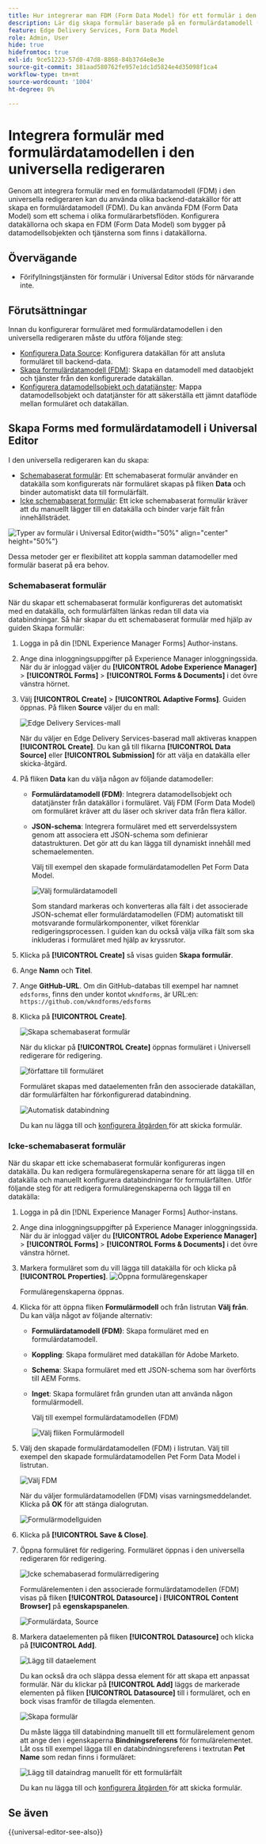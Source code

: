 ```yaml
---
title: Hur integrerar man FDM (Form Data Model) för ett formulär i den universella redigeraren?
description: Lär dig skapa formulär baserade på en formulärdatamodell (FDM). Generera och redigera exempeldata för datamodellsobjekt i FDM.
feature: Edge Delivery Services, Form Data Model
role: Admin, User
hide: true
hidefromtoc: true
exl-id: 9ce51223-57d0-47d8-8868-84b37d4e8e3e
source-git-commit: 381aad580762fe957e1dc1d5824e4d35098f1ca4
workflow-type: tm+mt
source-wordcount: '1004'
ht-degree: 0%

---
```


# Integrera formulär med formulärdatamodellen i den universella redigeraren

Genom att integrera formulär med en formulärdatamodell (FDM) i den universella redigeraren kan du använda olika backend-datakällor för att skapa en formulärdatamodell (FDM). Du kan använda FDM (Form Data Model) som ett schema i olika formulärarbetsflöden. Konfigurera datakällorna och skapa en FDM (Form Data Model) som bygger på datamodellsobjekten och tjänsterna som finns i datakällorna.

## Övervägande

* Förifyllningstjänsten för formulär i Universal Editor stöds för närvarande inte.

## Förutsättningar

Innan du konfigurerar formuläret med formulärdatamodellen i den universella redigeraren måste du utföra följande steg:

* [Konfigurera Data Source](/help/forms/configure-data-sources.md): Konfigurera datakällan för att ansluta formuläret till backend-data.
* [Skapa formulärdatamodell (FDM)](/help/forms/create-form-data-models.md): Skapa en datamodell med dataobjekt och tjänster från den konfigurerade datakällan.
* [Konfigurera datamodellsobjekt och datatjänster](/help/forms/work-with-form-data-model.md): Mappa datamodellsobjekt och datatjänster för att säkerställa ett jämnt dataflöde mellan formuläret och datakällan.

## Skapa Forms med formulärdatamodell i Universal Editor

I den universella redigeraren kan du skapa:
* [Schemabaserat formulär](#schema-based-form): Ett schemabaserat formulär använder en datakälla som konfigurerats när formuläret skapas på fliken **Data** och binder automatiskt data till formulärfält.
* [Icke schemabaserat formulär](#non-schema-based-form): Ett icke schemabaserat formulär kräver att du manuellt lägger till en datakälla och binder varje fält från innehållsträdet.

![Typer av formulär i Universal Editor](/help/edge/docs/forms/universal-editor/assets/form-types.png){width="50%" align="center" height="50%"}

Dessa metoder ger er flexibilitet att koppla samman datamodeller med formulär baserat på era behov.

### Schemabaserat formulär

När du skapar ett schemabaserat formulär konfigureras det automatiskt med en datakälla, och formulärfälten länkas redan till data via databindningar. Så här skapar du ett schemabaserat formulär med hjälp av guiden Skapa formulär:

1. Logga in på din [!DNL Experience Manager Forms] Author-instans.
2. Ange dina inloggningsuppgifter på Experience Manager inloggningssida. När du är inloggad väljer du **[!UICONTROL Adobe Experience Manager]** > **[!UICONTROL Forms]** > **[!UICONTROL Forms & Documents]** i det övre vänstra hörnet.
3. Välj **[!UICONTROL Create]** > **[!UICONTROL Adaptive Forms]**. Guiden öppnas. På fliken **Source** väljer du en mall:

   ![Edge Delivery Services-mall](/help/edge/assets/create-eds-forms.png)

   När du väljer en Edge Delivery Services-baserad mall aktiveras knappen **[!UICONTROL Create]**. Du kan gå till flikarna **[!UICONTROL Data Source]** eller **[!UICONTROL Submission]** för att välja en datakälla eller skicka-åtgärd.

4. På fliken **Data** kan du välja någon av följande datamodeller:

   * **Formulärdatamodell (FDM)**: Integrera datamodellsobjekt och datatjänster från datakällor i formuläret. Välj FDM (Form Data Model) om formuläret kräver att du läser och skriver data från flera källor.

   * **JSON-schema**: Integrera formuläret med ett serverdelssystem genom att associera ett JSON-schema som definierar datastrukturen. Det gör att du kan lägga till dynamiskt innehåll med schemaelementen.

     Välj till exempel den skapade formulärdatamodellen Pet Form Data Model.

     ![Välj formulärdatamodell](/help/edge/docs/forms/universal-editor/assets/select-petstore-form-data-model.png)


     Som standard markeras och konverteras alla fält i det associerade JSON-schemat eller formulärdatamodellen (FDM) automatiskt till motsvarande formulärkomponenter, vilket förenklar redigeringsprocessen. I guiden kan du också välja vilka fält som ska inkluderas i formuläret med hjälp av kryssrutor.

5. Klicka på **[!UICONTROL Create]** så visas guiden **Skapa formulär**.
6. Ange **Namn** och **Titel**.
7. Ange **GitHub-URL**. Om din GitHub-databas till exempel har namnet `edsforms`, finns den under kontot `wkndforms`, är URL:en:
   `https://github.com/wkndforms/edsforms`
8. Klicka på **[!UICONTROL Create]**.

   ![Skapa schemabaserat formulär](/help/edge/docs/forms/universal-editor/assets/create-schema-based-form.png)

   När du klickar på **[!UICONTROL Create]** öppnas formuläret i Universell redigerare för redigering.

   ![författare till formuläret](/help/edge/docs/forms/universal-editor/assets/schema-based-form-in-ue.png)

   Formuläret skapas med dataelementen från den associerade datakällan, där formulärfälten har förkonfigurerad databindning.

   ![Automatisk databindning](/help/edge/docs/forms/universal-editor/assets/schema-based-form-data-binding.png)

   Du kan nu lägga till och [konfigurera åtgärden ](/help/edge/docs/forms/universal-editor/submit-action.md) för att skicka formulär.

### Icke-schemabaserat formulär

När du skapar ett icke schemabaserat formulär konfigureras ingen datakälla. Du kan redigera formuläregenskaperna senare för att lägga till en datakälla och manuellt konfigurera databindningar för formulärfälten. Utför följande steg för att redigera formuläregenskaperna och lägga till en datakälla:

1. Logga in på din [!DNL Experience Manager Forms] Author-instans.
1. Ange dina inloggningsuppgifter på Experience Manager inloggningssida. När du är inloggad väljer du **[!UICONTROL Adobe Experience Manager]** > **[!UICONTROL Forms]** > **[!UICONTROL Forms & Documents]** i det övre vänstra hörnet.
1. Markera formuläret som du vill lägga till datakälla för och klicka på **[!UICONTROL Properties]**.
   ![Öppna formuläregenskaper](/help/edge/docs/forms/universal-editor/assets/non-schema-based-edit-properties.png)

   Formuläregenskaperna öppnas.
1. Klicka för att öppna fliken **Formulärmodell** och från listrutan **Välj från**. Du kan välja något av följande alternativ:

   * **Formulärdatamodell (FDM)**: Skapa formuläret med en formulärdatamodell.
   * **Koppling**: Skapa formuläret med datakällan för Adobe Marketo.
   * **Schema**: Skapa formuläret med ett JSON-schema som har överförts till AEM Forms.
   * **Inget**: Skapa formuläret från grunden utan att använda någon formulärmodell.

     Välj till exempel formulärdatamodellen (FDM)

     ![Välj fliken Formulärmodell](/help/edge/docs/forms/universal-editor/assets/select-form-model.png)

1. Välj den skapade formulärdatamodellen (FDM) i listrutan. Välj till exempel den skapade formulärdatamodellen Pet Form Data Model i listrutan.

   ![Välj FDM](/help/edge/docs/forms/universal-editor/assets/select-fdm.png)

   När du väljer formulärdatamodellen (FDM) visas varningsmeddelandet. Klicka på **OK** för att stänga dialogrutan.

   ![Formulärmodellguiden](/help/edge/docs/forms/universal-editor/assets/form-model-wizard.png)

1. Klicka på **[!UICONTROL Save & Close]**.
1. Öppna formuläret för redigering. Formuläret öppnas i den universella redigeraren för redigering.

   ![Icke schemabaserad formulärredigering](/help/edge/docs/forms/universal-editor/assets/non-schema-form-authoring.png)

   Formulärelementen i den associerade formulärdatamodellen (FDM) visas på fliken **[!UICONTROL Datasource]** i **[!UICONTROL Content Browser]** på **egenskapspanelen**.

   ![Formulärdata, Source](/help/edge/docs/forms/universal-editor/assets/non-schema-data-source.png)

1. Markera dataelementen på fliken **[!UICONTROL Datasource]** och klicka på **[!UICONTROL Add]**.

   ![Lägg till dataelement](/help/edge/docs/forms/universal-editor/assets/non-schema-add-data-element.png)

   Du kan också dra och släppa dessa element för att skapa ett anpassat formulär. När du klickar på **[!UICONTROL Add]** läggs de markerade elementen på fliken **[!UICONTROL Datasource]** till i formuläret, och en bock visas framför de tillagda elementen.

   ![Skapa formulär](/help/edge/docs/forms/universal-editor/assets/non-schema-form.png)

   Du måste lägga till databindning manuellt till ett formulärelement genom att ange den i egenskaperna **Bindningsreferens** för formulärelementet.
Låt oss till exempel lägga till en databindningsreferens i textrutan **Pet Name** som redan finns i formuläret:

   ![Lägg till dataindrag manuellt för ett formulärfält](/help/edge/docs/forms/universal-editor/assets/non-schema-add-data-binding.png)

   Du kan nu lägga till och [konfigurera åtgärden ](/help/edge/docs/forms/universal-editor/submit-action.md) för att skicka formulär.

## Se även

{{universal-editor-see-also}}
